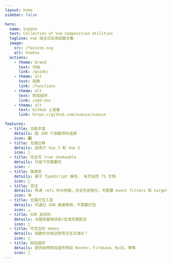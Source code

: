 ```yaml
---
layout: home
sidebar: false

hero:
  name: VueUse
  text: Collection of Vue Composition Utilities
  tagline: Vue 组合式实用函数合集
  image:
    src: /favicon.svg
    alt: VueUse
  actions:
    - theme: brand
      text: 开始
      link: /guide/
    - theme: alt
      text: 函数
      link: /functions
    - theme: alt
      text: 附加组件
      link: /add-ons
    - theme: alt
      text: GitHub 上查看
      link: https://github.com/vueuse/vueuse

features:
  - title: 功能丰富
    details: 超 200 个函数供你选择
    icon: 🎛
  - title: 无缝迁移
    details: 适用于 Vue 3 和 Vue 2
    icon: 🚀
  - title: 完全可 tree shakeable
    details: 只留下你需要的
    icon: ⚡
  - title: 强类型
    details: 基于 TypeScript 编写， 有充足的 TS 文档
    icon: 🦾
  - title: 灵活
    details: 传递 refs 作为参数，完全可定制化，可配置 event filters 和 targets
    icon: 🛠
  - title: 无需打包工具
    details: 可通过 CDN 直接使用，不需要打包
    icon: ☁️
  - title: SSR 友好的
    details: 与服务器端渲染/生成完美配合
    icon: 🔋
  - title: 可交互的 demos
    details: 函数的文档还附带交互式演示！
    icon: 🎪
  - title: 附加组件
    details: 提供各种附加组件例如 Router、Firebase、RxJS，等等
    icon: 🔌
---
```


<Home />
